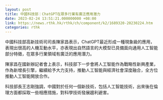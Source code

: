 ```yaml
---
layout: post
title: 中國科技部：ChatGPT在眾多行業有廣泛應用潛力
date: 2023-02-24 13:51:21.000000000 +08:00
link: https://news.rthk.hk/rthk/ch/component/k2/1689320-20230224.htm
categories: rthk
---
```


中國科技部高新技術司司長陳家昌表示，ChatGPT最近形成一種現象級的應用，表現出很高的人機互動水平，亦表現出自然語言的大模型已具備面向通用人工智能部分特徵，在眾多行業領域有廣泛的應用潛力。

陳家昌在國新辦記者會上表示，科技部下一步會將人工智能作為戰略性新興產業，作為新增長引擎，繼續給予大力支持，推動人工智能與經濟社會深度融合，全方位推動人工智能開放合作。

科技部長王志剛強調，中國對於任何一個新技術，包括人工智能技術，出來後在倫理方面都採取一些相應措施，對科學技術發展趨利避害。
